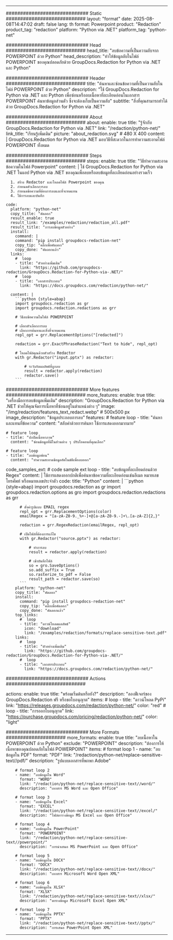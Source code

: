
---
############################# Static ############################
layout: "format"
date:  2025-08-08T14:47:02
draft: false
lang: th
format: Powerpoint
product: "Redaction"
product_tag: "redaction"
platform: "Python via .NET"
platform_tag: "python-net"

############################# Head ############################
head_title: "ลบข้อความที่เป็นความลับจาก POWERPOINT ด้วย Python"
head_description: "ทำให้ข้อมูลลับในไฟล์ POWERPOINT ของคุณปลอดภัยด้วย GroupDocs.Redaction for Python via .NET และ Python"

############################# Header ############################
title: "ค้นหาและซ่อนข้อความที่เป็นความลับในไฟล์ POWERPOINT ด้วย Python" 
description: "ใช้ GroupDocs.Redaction for Python via .NET และ Python เพื่อซ่อนหรือลบเนื้อหาที่ละเอียดอ่อนในเอกสาร POWERPOINT ค้นหาข้อมูลส่วนตัว ซึ่งจะต้องเก็บเป็นความลับ"
subtitle: "สิ่งที่คุณสามารถทำได้ด้วย GroupDocs.Redaction for Python via .NET" 

############################# About ############################
about:
    enable: true
    title: "รู้จักกับ GroupDocs.Redaction for Python via .NET"
    link: "/redaction/python-net/"
    link_title: "เรียนรู้เพิ่มเติม"
    picture: "about_redaction.svg" # 480 X 400
    content: |
       GroupDocs.Redaction for Python via .NET มอบวิธีที่สะดวกในการทำความสะอาดไฟล์ POWERPOINT ทั้งหมด

############################# Steps ############################
steps:
    enable: true
    title: "วิธีทำความสะอาดข้อความในไฟล์ Powerpoint"
    content: |
      ใช้ GroupDocs.Redaction for Python via .NET ในแอป Python via .NET ของคุณเพื่อลบหรือลบข้อมูลที่ละเอียดอ่อนอย่างรวดเร็ว
      
      1. สร้าง Redactor และโหลดไฟล์ Powerpoint ของคุณ
      2. กำหนดตัวเลือกการลบ
      3. กำหนดข้อความที่ต้องการลบและที่จะทดแทน
      4. ใช้การลบและบันทึก
   
    code:
      platform: "python-net"
      copy_title: "คัดลอก"
      result_enable: true
      result_link: "/examples/redaction/redaction_all.pdf"
      result_title: "การลบข้อมูลตัวอย่าง"
      install:
        command: |
        command: "pip install groupdocs-redaction-net"
        copy_tip: "คลิ๊กเพื่อคัดลอก"
        copy_done: "คัดลอกแล้ว"
      links:
        #  loop
        - title: "ตัวอย่างเพิ่มเติม"
          link: "https://github.com/groupdocs-redaction/GroupDocs.Redaction-for-Python-via-.NET/"
        #  loop
        - title: "เอกสารประกอบ"
          link: "https://docs.groupdocs.com/redaction/python-net/"
          
      content: |
        ```python {style=abap}
        import groupdocs.redaction as gr
        import groupdocs.redaction.redactions as grr

        # วิธีลบข้อความในไฟล์ POWERPOINT

        # เลือกตัวเลือกการลบ
        # เลือกการค้นหาและสิ่งที่จะทดแทน
        repl_opt = grr.ReplacementOptions("[redacted]")
                
        redaction = grr.ExactPhraseRedaction("Text to hide", repl_opt)

        # โหลดไฟล์คุณด้วยตัวสร้าง Redactor
        with gr.Redactor("input.pptx") as redactor:

            # ระวังกับผลลัพธ์ที่ถูกลบ
            result = redactor.apply(redaction)
            redactor.save()
        ```            


############################# More features ############################
more_features:
  enable: true
  title: "เครื่องมือการลบข้อมูลเพิ่มเติม"
  description: "GroupDocs.Redaction for Python via .NET ช่วยให้คุณจัดการเนื้อหาที่ซ่อนอยู่ในตำแหน่งต่าง ๆ"
  image: "/img/redaction/features_text_redact.webp" # 500x500 px
  image_description: "ข้อมูลประกอบการลบ"
  features:
    # feature loop
    - title: "ค้นหาและแทนที่ข้อความ"
      content: "สลับคำด้วยการค้นหา ใช้การแสดงออกมากมาย"

    # feature loop
    - title: "ปกปิดเนื้อหาภาพ"
      content: "ซ่อนข้อมูลที่มีในส่วนต่าง ๆ ปรับไอคอนที่คุณเลือก"

    # feature loop
    - title: "ลบข้อมูลซ่อน"
      content: "ทำความสะอาดข้อมูลอัตโนมัติเพื่อลบออก"
      
  code_samples_ext:
    # code sample ext loop
    - title: "ลบข้อมูลที่ละเอียดอ่อนด้วย Regex"
      content: |
        ใช้การแสดงออกปกติเพื่อค้นหาข้อความที่ละเอียดอ่อนเช่นอีเมล หมายเลขโทรศัพท์ หรือหมายเลขประจำตัว
      code:
        title: "Python"
        content: |
          ```python {style=abap}
          import groupdocs.redaction as gr
          import groupdocs.redaction.options as gro
          import groupdocs.redaction.redactions as grr

          # ตั้งค่ารูปแบบ EMAIL regex
          repl_opt = grr.ReplacementOptions(color)
          emailRegex = "[a-zA-Z0-9._%+-]+@[a-zA-Z0-9.-]+\.[a-zA-Z]{2,}"

          redaction = grr.RegexRedaction(emailRegex, repl_opt)

          # เปิดไฟล์ที่ต้องการแก้ไข
          with gr.Redactor("source.pptx") as redactor:

              # ทำการลบ
              result = redactor.apply(redaction)

              # เข้าบันทึกไฟล์
              so = gro.SaveOptions()
              so.add_suffix = True
              so.rasterize_to_pdf = False
              result_path = redactor.save(so)
          ```
        platform: "python-net"
        copy_title: "คัดลอก"
        install:
          command: "pip install groupdocs-redaction-net"
          copy_tip: "คลิ๊กเพื่อคัดลอก"
          copy_done: "คัดลอกแล้ว"
        top_links:
          #  loop
          - title: "ดาวน์โหลดผลลัพธ์"
            icon: "download"
            link: "/examples/redaction/formats/replace-sensitive-text.pdf"
        links:
          #  loop
          - title: "ตัวอย่างเพิ่มเติม"
            link: "https://github.com/groupdocs-redaction/GroupDocs.Redaction-for-Python-via-.NET/"
          #  loop
          - title: "เอกสารประกอบ"
            link: "https://docs.groupdocs.com/redaction/python-net/"


############################# Actions ############################

actions:
  enable: true
  title: "พร้อมเริ่มต้นหรือยัง?"
  description: "ลองฟีเจอร์ของ GroupDocs.Redaction ฟรี หรือขอใบอนุญาต"
  items:
    #  loop
    - title: "ดาวน์โหลด PyPi"
      link: "https://releases.groupdocs.com/redaction/python-net/"
      color: "red"
        #  loop
    - title: "การออกใบอนุญาต"
      link: "https://purchase.groupdocs.com/pricing/redaction/python-net/"
      color: "light"


############################# More Formats #####################
more_formats:
    enable: true
    title: "ลบเนื้อหาใน POWERPOINT ด้วย Python"
    exclude: "POWERPOINT"
    description: "ต้องการให้เนื้อหาของคุณปลอดภัยในไฟล์ POWERPOINT"
    items: 
        # format loop 1
        - name: "ลบข้อมูลใน PDF"
          format: "PDF"
          link: "/redaction/python-net/replace-sensitive-text//pdf/"
          description: "รูปแบบเอกสารที่พกพา Adobe"

        # format loop 2
        - name: "ลบข้อมูลใน Word"
          format: "WORD"
          link: "/redaction/python-net/replace-sensitive-text//word/"
          description: "เอกสาร MS Word และ Open Office"
          
        # format loop 3
        - name: "ลบข้อมูลใน Excel"
          format: "EXCEL"
          link: "/redaction/python-net/replace-sensitive-text//excel/"
          description: "ไฟล์ตารางข้อมูล MS Excel และ Open Office"

        # format loop 4
        - name: "ลบข้อมูลใน PowerPoint"
          format: "POWERPOINT"
          link: "/redaction/python-net/replace-sensitive-text//powerpoint/"
          description: "การนำเสนอ MS PowerPoint และ Open Office"

        # format loop 5
        - name: "ลบข้อมูลใน DOCX"
          format: "DOCX"
          link: "/redaction/python-net/replace-sensitive-text//docx/"
          description: "เอกสาร Microsoft Word Open XML"
          
        # format loop 6
        - name: "ลบข้อมูลใน XLSX"
          format: "XLSX"
          link: "/redaction/python-net/replace-sensitive-text//xlsx/"
          description: "ตารางข้อมูล Microsoft Excel Open XML"
          
        # format loop 7
        - name: "ลบข้อมูลใน PPTX"
          format: "PPTX"
          link: "/redaction/python-net/replace-sensitive-text//pptx/"
          description: "การเสนอ PowerPoint Open XML"


---